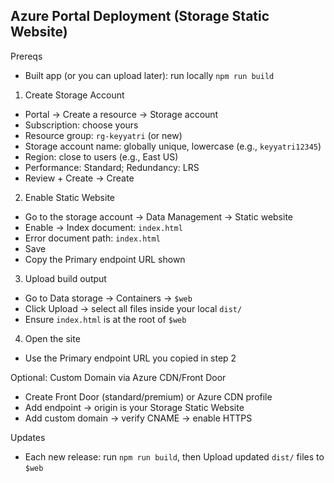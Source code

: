 ## Azure Portal Deployment (Storage Static Website)

Prereqs
- Built app (or you can upload later): run locally `npm run build`

1) Create Storage Account
- Portal → Create a resource → Storage account
- Subscription: choose yours
- Resource group: `rg-keyyatri` (or new)
- Storage account name: globally unique, lowercase (e.g., `keyyatri12345`)
- Region: close to users (e.g., East US)
- Performance: Standard; Redundancy: LRS
- Review + Create → Create

2) Enable Static Website
- Go to the storage account → Data Management → Static website
- Enable → Index document: `index.html`
- Error document path: `index.html`
- Save
- Copy the Primary endpoint URL shown

3) Upload build output
- Go to Data storage → Containers → `$web`
- Click Upload → select all files inside your local `dist/`
- Ensure `index.html` is at the root of `$web`

4) Open the site
- Use the Primary endpoint URL you copied in step 2

Optional: Custom Domain via Azure CDN/Front Door
- Create Front Door (standard/premium) or Azure CDN profile
- Add endpoint → origin is your Storage Static Website
- Add custom domain → verify CNAME → enable HTTPS

Updates
- Each new release: run `npm run build`, then Upload updated `dist/` files to `$web`

